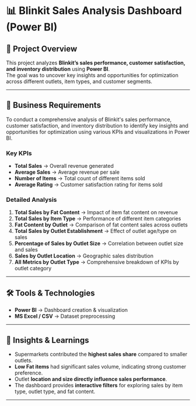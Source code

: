 # 📊 Blinkit Sales Analysis Dashboard (Power BI)

## 🔎 Project Overview
This project analyzes **Blinkit’s sales performance, customer satisfaction, and inventory distribution** using **Power BI**.  
The goal was to uncover key insights and opportunities for optimization across different outlets, item types, and customer segments.

---

## 🎯 Business Requirements
To conduct a comprehensive analysis of Blinkit's sales performance, customer satisfaction, and inventory distribution to identify key insights and opportunities for optimization using various KPIs and visualizations in Power BI.


### Key KPIs
- **Total Sales** → Overall revenue generated  
- **Average Sales** → Average revenue per sale  
- **Number of Items** → Total count of different items sold  
- **Average Rating** → Customer satisfaction rating for items sold  

### Detailed Analysis
1. **Total Sales by Fat Content** → Impact of item fat content on revenue  
2. **Total Sales by Item Type** → Performance of different item categories  
3. **Fat Content by Outlet** → Comparison of fat content sales across outlets  
4. **Total Sales by Outlet Establishment** → Effect of outlet age/type on sales  
5. **Percentage of Sales by Outlet Size** → Correlation between outlet size and sales  
6. **Sales by Outlet Location** → Geographic sales distribution  
7. **All Metrics by Outlet Type** → Comprehensive breakdown of KPIs by outlet category  

---

## 🛠 Tools & Technologies
- **Power BI** → Dashboard creation & visualization  
- **MS Excel / CSV** → Dataset preprocessing  

---

## 🚀 Insights & Learnings
- Supermarkets contributed the **highest sales share** compared to smaller outlets.  
- **Low Fat items** had significant sales volume, indicating strong customer preference.  
- Outlet **location and size directly influence sales performance**.  
- The dashboard provides **interactive filters** for exploring sales by item type, outlet type, and fat content.  

---

## 
